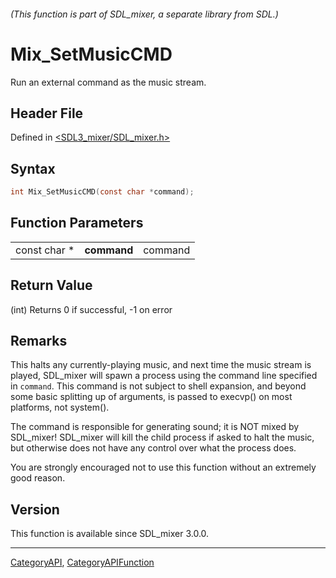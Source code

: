###### (This function is part of SDL_mixer, a separate library from SDL.)
# Mix_SetMusicCMD

Run an external command as the music stream.

## Header File

Defined in [<SDL3_mixer/SDL_mixer.h>](https://github.com/libsdl-org/SDL_mixer/blob/main/include/SDL3_mixer/SDL_mixer.h)

## Syntax

```c
int Mix_SetMusicCMD(const char *command);
```

## Function Parameters

|              |             |         |
| ------------ | ----------- | ------- |
| const char * | **command** | command |

## Return Value

(int) Returns 0 if successful, -1 on error

## Remarks

This halts any currently-playing music, and next time the music stream is
played, SDL_mixer will spawn a process using the command line specified in
`command`. This command is not subject to shell expansion, and beyond some
basic splitting up of arguments, is passed to execvp() on most platforms,
not system().

The command is responsible for generating sound; it is NOT mixed by
SDL_mixer! SDL_mixer will kill the child process if asked to halt the
music, but otherwise does not have any control over what the process does.

You are strongly encouraged not to use this function without an extremely
good reason.

## Version

This function is available since SDL_mixer 3.0.0.

----
[CategoryAPI](CategoryAPI), [CategoryAPIFunction](CategoryAPIFunction)

